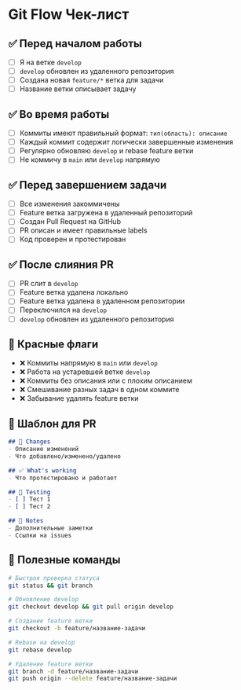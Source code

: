 # Git Flow Чек-лист

## ✅ **Перед началом работы**

- [ ] Я на ветке `develop`
- [ ] `develop` обновлен из удаленного репозитория
- [ ] Создана новая `feature/*` ветка для задачи
- [ ] Название ветки описывает задачу

## ✅ **Во время работы**

- [ ] Коммиты имеют правильный формат: `тип(область): описание`
- [ ] Каждый коммит содержит логически завершенные изменения
- [ ] Регулярно обновляю `develop` и rebase feature ветки
- [ ] Не коммичу в `main` или `develop` напрямую

## ✅ **Перед завершением задачи**

- [ ] Все изменения закоммичены
- [ ] Feature ветка загружена в удаленный репозиторий
- [ ] Создан Pull Request на GitHub
- [ ] PR описан и имеет правильные labels
- [ ] Код проверен и протестирован

## ✅ **После слияния PR**

- [ ] PR слит в `develop`
- [ ] Feature ветка удалена локально
- [ ] Feature ветка удалена в удаленном репозитории
- [ ] Переключился на `develop`
- [ ] `develop` обновлен из удаленного репозитория

## 🚨 **Красные флаги**

- ❌ Коммиты напрямую в `main` или `develop`
- ❌ Работа на устаревшей ветке `develop`
- ❌ Коммиты без описания или с плохим описанием
- ❌ Смешивание разных задач в одном коммите
- ❌ Забывание удалять feature ветки

## 📝 **Шаблон для PR**

```markdown
## 🔄 Changes
- Описание изменений
- Что добавлено/изменено/удалено

## ✅ What's working
- Что протестировано и работает

## 🧪 Testing
- [ ] Тест 1
- [ ] Тест 2

## 📝 Notes
- Дополнительные заметки
- Ссылки на issues
```

## 🔧 **Полезные команды**

```bash
# Быстрая проверка статуса
git status && git branch

# Обновление develop
git checkout develop && git pull origin develop

# Создание feature ветки
git checkout -b feature/название-задачи

# Rebase на develop
git rebase develop

# Удаление feature ветки
git branch -d feature/название-задачи
git push origin --delete feature/название-задачи
```

